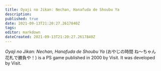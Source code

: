 ```yaml
---
title: Oyaji no Jikan: Nechan, Hanafuda de Shoubu Ya
description: 
published: true
date: 2021-09-13T21:20:27.2617840Z 
tags: 
editor: markdown
dateCreated: 2021-09-13T21:20:27.2617840Z
---
```

_Oyaji no Jikan: Nechan, Hanafuda de Shoubu Ya_ (<span lang='ja'>おやじの時間 ね～ちゃん花札で勝負や！</span>) is a PS game published in 2000 by Visit.
It was developed by Visit.

